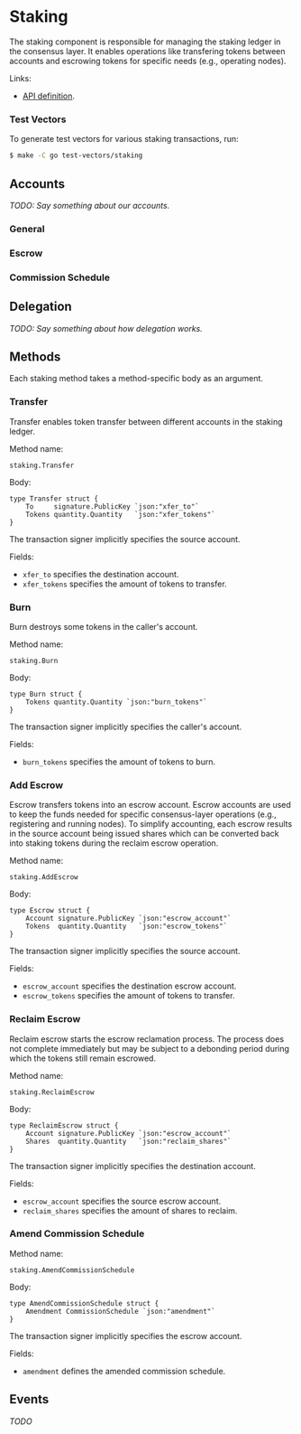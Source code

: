 # Staking

The staking component is responsible for managing the staking ledger in the consensus layer. It
enables operations like transfering tokens between accounts and escrowing tokens for specific
needs (e.g., operating nodes).

Links:
* [API definition](../../go/staking/api).

### Test Vectors

To generate test vectors for various staking transactions, run:
```bash
$ make -C go test-vectors/staking
```

## Accounts

_TODO: Say something about our accounts._

### General

### Escrow

### Commission Schedule

## Delegation

_TODO: Say something about how delegation works._

## Methods

Each staking method takes a method-specific body as an argument.

### Transfer

Transfer enables token transfer between different accounts in the staking ledger.

Method name:
```
staking.Transfer
```

Body:
```golang
type Transfer struct {
    To     signature.PublicKey `json:"xfer_to"`
    Tokens quantity.Quantity   `json:"xfer_tokens"`
}
```

The transaction signer implicitly specifies the source account.

Fields:
* `xfer_to` specifies the destination account.
* `xfer_tokens` specifies the amount of tokens to transfer.

### Burn

Burn destroys some tokens in the caller's account.

Method name:
```
staking.Burn
```

Body:
```golang
type Burn struct {
    Tokens quantity.Quantity `json:"burn_tokens"`
}
```

The transaction signer implicitly specifies the caller's account.

Fields:
* `burn_tokens` specifies the amount of tokens to burn.

### Add Escrow

Escrow transfers tokens into an escrow account. Escrow accounts are used to keep the funds needed
for specific consensus-layer operations (e.g., registering and running nodes). To simplify
accounting, each escrow results in the source account being issued shares which can be converted
back into staking tokens during the reclaim escrow operation.

Method name:
```
staking.AddEscrow
```

Body:
```golang
type Escrow struct {
    Account signature.PublicKey `json:"escrow_account"`
    Tokens  quantity.Quantity   `json:"escrow_tokens"`
}
```

The transaction signer implicitly specifies the source account.

Fields:
* `escrow_account` specifies the destination escrow account.
* `escrow_tokens` specifies the amount of tokens to transfer.

### Reclaim Escrow

Reclaim escrow starts the escrow reclamation process. The process does not complete immediately but
may be subject to a debonding period during which the tokens still remain escrowed.

Method name:
```
staking.ReclaimEscrow
```

Body:
```golang
type ReclaimEscrow struct {
    Account signature.PublicKey `json:"escrow_account"`
    Shares  quantity.Quantity   `json:"reclaim_shares"`
}
```

The transaction signer implicitly specifies the destination account.

Fields:
* `escrow_account` specifies the source escrow account.
* `reclaim_shares` specifies the amount of shares to reclaim.

### Amend Commission Schedule

Method name:
```
staking.AmendCommissionSchedule
```

Body:
```golang
type AmendCommissionSchedule struct {
    Amendment CommissionSchedule `json:"amendment"`
}
```

The transaction signer implicitly specifies the escrow account.

Fields:
* `amendment` defines the amended commission schedule.

## Events

_TODO_
